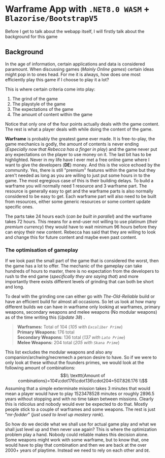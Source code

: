 # Warframe App with `.NET8.0 WASM` + `Blazorise/BootstrapV5`

Before I get to talk about the webapp itself, I will firstly talk about the background for this game

## Background

In the age of information, certain applications and data is considered paramount. When discussing games (*Mainly Online games*) certain ideas might pop in to ones head. For me it is always, how does one most efficiently play this game if I choose to play it a lot?

This is where certain criteria come into play:
1. The grind of the game
2. The playstyle of the game
3. The expectations of the game
4. The amount of content within the game

Notice that only one of the four points actually deals with the game content. The rest is what a player deals with while doing the content of the game.

**Warframe** is probably the greatest game ever made. It is free-to-play, the game mechanics is godly, the amount of contents is never ending (*Especially now that Rebecca has a finger in play*) and the game never put any expectations on the player to use money on it. The last bit has to be highlighted. Never in my life have I ever met a free online game where I want to give the developers (**DE**) money. And this is the voice echoed by the community. Yes, there is still "premium" features within the game but they aren't needed as long as you are willing to just put some hours in to the game. The most egregious case of this is their building delays. To build a warframe you will normally need 1 resource and 3 warframe part. The resource is generally easy to get and the warframe parts is also normally considered to be easy to get. Each warframe part will also need to be built from resources, either some generic resources or some content update specific ones.

The parts take 24 hours each (*can be built in parallel*) and the warframe takes 72 hours. This means for a end-user not willing to use platinum (*their premium currency*) they would have to wait minimum 96 hours before they can enjoy their new content. Rebecca has said that they are willing to look and change this for future content and maybe even past content.

### The optimisation of gameplay

If we look past the small part of the game that is considered the worst, then the game has a lot to offer. The mechanic of the gameplay can take hundreds of hours to master, there is no expectation from the developers to rush to the end game (*specifically they are saying that*) and more importantly there exists different levels of grinding that can both be short and long.

To deal with the grinding one can either go with *The-Old-Reliable* build or have an efficient build for almost all occasions. So let us look at how many different builds we can have in warframe only looking at warframes, primary weapons, secondary weapons and melee weapons (No modular weapons) as of the time writing this (*Update 38*) .

> **Warframes:** Total of 104 (*105 with `Excaliber Prime`*)  
> **Primary Weapons:** 176 total  
> **Secondary Weapons:** 136 total (*137 with `Lato Prime`*)  
> **Melee Weapons:** 204 total  (*205 with `Skana Prime`*)  

This list excludes the modular weapons and also any companion/archwing/necremech a person desire to have. So if we were to only look at these without the founders primes, we would look at the following amount of combinations:
$$\\
\texttt{Amount of combinations}=104\cdot176\cdot136\cdot204=507.826.176
\\$$
Assuming that a simple exterminate mission takes 3 minutes that would mean a player would have to play $1523478528$ minutes or roughly $2896.5$ years without stopping and with no time taken between missions. Clearly this is ridicolus and nobody would ever be expected to do that. Mostly people stick to a couple of warframes and some weapons. The rest is just "*mr-fodder*" (*just used to level up mastery rank*).

So how do we decide what we shall use for actual game play and what we shall just level up and then never use again? This is where the optimization problem play a hand. Nobody could reliable makes this decision alone. Some weapons might work with some warframe, but to know that, one would have to play that combination and then we are back at the over 2000+ years of playtime. Instead we need to rely on each other and `DE`.